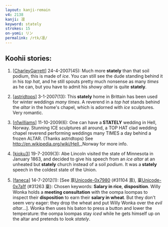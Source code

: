 ```yaml
---
layout: kanji-remain
v4: 2138
kanji: 凛
keyword: stately
strokes: 15
on-yomi: リン
permalink: /rtk/凛/
---
```


## Koohii stories: 

1) [<a href="http://kanji.koohii.com/profile/CharleyGarrett">CharleyGarrett</a>] 24-4-2007(45): Much more <strong>stately</strong> than that soil podium, this is made of <em>ice</em>. You can still see the dude standing behind it in his <em>top hat</em>, and he still spouts pretty much nonsense as many <em>times</em> as he can, but you have to admit his <em>showy altar</em> is quite <strong>stately</strong>.

2) [<a href="http://kanji.koohii.com/profile/astridtops">astridtops</a>] 3-1-2007(13): This<strong> stately</strong> home in Brittain has been used for winter weddings <em>many times</em>. A reverend in a <em>top hat</em> stands behind the <em>altar</em> in the home&#039;s chapel, which is adorned with <em>ice</em> sculptures. Very romantic.

3) [<a href="http://kanji.koohii.com/profile/n1williams">n1williams</a>] 11-10-2009(6): One can have a<strong> STATELY</strong> wedding in Hell, Norway. Stunning ICE sculptures all around, a TOP HAT clad wedding chapel reverend performing weddings many TIMES a day behind a frozen ALTAR. (Thanks astridtops) See <a href="http://en.wikipedia.org/wiki/Hell">http://en.wikipedia.org/wiki/Hell</a>,_Norway for more info.

4) [<a href="http://kanji.koohii.com/profile/kioku3">kioku3</a>] 19-7-2009(3): Abe Lincoln visited the state of Minnesota in January 1863, and decided to give his speech from an <em>ice altar</em> at an unheated but<strong> stately</strong> church instead of a soil <em>podium</em>. It was a<strong> stately</strong> speech in the coldest state of the Union.

5) [<a href="http://kanji.koohii.com/profile/faneca">faneca</a>] 14-7-2012(1): [See 禀<a href="http://kanji.koohii.com/study/kanji/31104">Unicode-0x7980</a> (#31104 禀), 稟<a href="http://kanji.koohii.com/study/kanji/31263">Unicode-0x7a1f</a> (#31263 稟): Chosen keywords: <strong>Salary in rice</strong>, <strong>disposition</strong>. Willy Wonka holds a <strong>meeting consultation</strong> with the oompa loompas to inspect their <strong>disposition</strong> to earn their <strong>salary in wheat</strong>. But they don&#039;t seem very eager: they drop the wheat and put Willy Wonka over the <em>evil altar</em>...]. Wonka then uses his baton to press a button and lower the temperature: the oompa loompas stay <em>iced</em> while he gets himself up on the altar and pretends to look <em>stately</em>.

